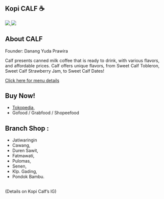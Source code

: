 <div align="justify">
  
<h2>Kopi CALF ☕</h2>
<a href="https://www.instagram.com/kopicalf/">
    <img src="https://img.shields.io/badge/Instagram-6919ff?style=for-the-badge&logo=instagram&logoColor=white" target="_blank">
</a>
<a href="hhttps://aautoruns.github.io/kopicalf/">
    <img src="https://img.shields.io/badge/Demo Website-252525?style=for-the-badge&logo=github&logoColor=white" target="_blank">
</a>

<h2>About CALF</h2>
Founder: Danang Yuda Prawira <p>
Calf presents canned milk coffee that is ready to drink, with various flavors, and affordable prices. Calf offers unique flavors, from Sweet Calf Tobleron, Sweet Calf Strawberry Jam, to Sweet Calf Dates! <p>
<a href="https://aautoruns.github.io/kopicalf/#menu">Click here for menu details</a>

<h2>Buy Now!</h2>
<ul>
  <li><a href="https://www.tokopedia.com/susukopicalf/product">Tokopedia,</a></li> 
  <li>Gofood / Grabfood / Shopeefood</li> 
</ul>

<h2>Branch Shop :</h2>
<ul>
  <li>Jatiwaringin</li> 
  <li>Cawang,</li>
  <li>Duren Sawit,</li>
  <li>Fatmawati,</li>
  <li>Pulomas,</li>
  <li>Senen,</li>
  <li>Klp. Gading,</li>
  <li>Pondok Bambu.</li>
</ul>
<br>
(Details on Kopi Calf’s IG)
  
</div>

